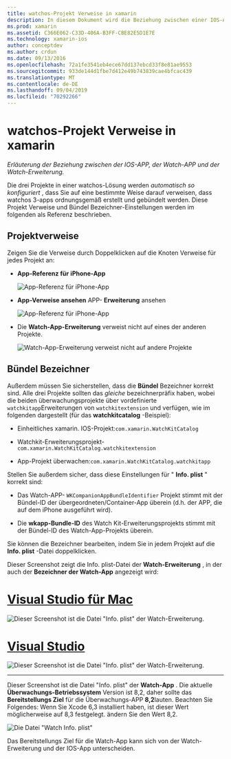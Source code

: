 ```yaml
---
title: watchos-Projekt Verweise in xamarin
description: In diesem Dokument wird die Beziehung zwischen einer IOS-APP, einer Watch-APP und einer Watch-App-Erweiterung beschrieben. Er erläutert Projekt Verweise und Bündel Bezeichner.
ms.prod: xamarin
ms.assetid: C366E062-C33D-406A-B3FF-CBE82E5D1E7E
ms.technology: xamarin-ios
author: conceptdev
ms.author: crdun
ms.date: 09/13/2016
ms.openlocfilehash: 72a1fe3541eb4ece67dd137ebcd33f8e81ae9553
ms.sourcegitcommit: 933de144d1fbe7d412e49b743839cae4bfcac439
ms.translationtype: MT
ms.contentlocale: de-DE
ms.lasthandoff: 09/04/2019
ms.locfileid: "70292266"
---
```

# <a name="watchos-project-references-in-xamarin"></a>watchos-Projekt Verweise in xamarin

_Erläuterung der Beziehung zwischen der IOS-APP, der Watch-APP und der Watch-Erweiterung._

Die drei Projekte in einer watchos-Lösung werden *automatisch so konfiguriert* , dass Sie auf eine bestimmte Weise darauf verweisen, dass watchos 3-apps ordnungsgemäß erstellt und gebündelt werden. Diese Projekt Verweise und Bündel Bezeichner-Einstellungen werden im folgenden als Referenz beschrieben.

## <a name="project-references"></a>Projektverweise

Zeigen Sie die Verweise durch Doppelklicken auf die Knoten Verweise für jedes Projekt an:

- **App-Referenz für** **iPhone-App**

  ![](project-references-images/catalog-reference1.png "App-Referenz für iPhone-App")

- **App-Verweise ansehen** APP- **Erweiterung** ansehen

  ![](project-references-images/catalog-reference2.png "App-Referenz für iPhone-App")


- Die **Watch-App-Erweiterung** verweist nicht auf eines der anderen Projekte.

  ![](project-references-images/catalog-reference3.png "Watch-App-Erweiterung verweist nicht auf andere Projekte")



## <a name="bundle-identifiers"></a>Bündel Bezeichner

Außerdem müssen Sie sicherstellen, dass die **Bündel** Bezeichner korrekt sind.
Alle drei Projekte sollten das *gleiche* bezeichnerpräfix haben, wobei die beiden überwachungsprojekte über vordefinierte `watchkitapp`Erweiterungen von `watchkitextension` und verfügen, wie im folgenden dargestellt (für das **watchkitcatalog** -Beispiel):

- Einheitliches xamarin. IOS-Projekt:`com.xamarin.WatchKitCatalog`

- Watchkit-Erweiterungsprojekt-`com.xamarin.WatchKitCatalog.watchkitextension`

- App-Projekt überwachen:`com.xamarin.WatchKitCatalog.watchkitapp`

Stellen Sie außerdem sicher, dass diese Einstellungen für " **Info. plist** " korrekt sind:

- Das Watch-APP- `WKCompanionAppBundleIdentifier` Projekt stimmt mit der Bündel-ID der übergeordneten/Container-App überein (d.h. der APP, die auf dem iPhone ausgeführt wird).

- Die **wkapp-Bundle-ID** des Watch Kit-Erweiterungsprojekts stimmt mit der Bündel-ID des Watch-App-Projekts überein.

Sie können die Bezeichner bearbeiten, indem Sie in jedem Projekt auf die **Info. plist** -Datei doppelklicken.

Dieser Screenshot zeigt die Info. plist-Datei der **Watch-Erweiterung** , in der auch der **Bezeichner der Watch-App** angezeigt wird:

# <a name="visual-studio-for-mactabmacos"></a>[Visual Studio für Mac](#tab/macos)

![](project-references-images/infoplist-extension.png "Dieser Screenshot ist die Datei \"Info. plist\" der Watch-Erweiterung.")

# <a name="visual-studiotabwindows"></a>[Visual Studio](#tab/windows)

![](project-references-images/infoplist-extension-vs.png "Dieser Screenshot ist die Datei \"Info. plist\" der Watch-Erweiterung.")

-----

Dieser Screenshot ist die Datei "Info. plist" der **Watch-App** .
Die aktuelle **Überwachungs-Betriebssystem** Version ist 8,2, daher sollte das **Bereitstellungs Ziel** für die Überwachungs-APP **8,2**lauten. Beachten Sie Folgendes: Wenn Sie Xcode 6,3 installiert haben, ist dieser Wert möglicherweise auf 8,3 festgelegt. ändern Sie den Wert 8,2.

![](project-references-images/infoplist-watchapp.png "Die Datei \"Watch Info. plist\"")

Das Bereitstellungs Ziel für die Watch-App kann sich von der Watch-Erweiterung und der IOS-App unterscheiden.

